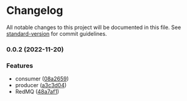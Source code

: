 # Changelog

All notable changes to this project will be documented in this file. See [standard-version](https://github.com/conventional-changelog/standard-version) for commit guidelines.

### 0.0.2 (2022-11-20)


### Features

* consumer ([08a2659](https://github.com/vcwen/caterpillar/commit/08a2659e04c913ab0df18f7a4550352edcbec75c))
* producer ([a3c3d04](https://github.com/vcwen/caterpillar/commit/a3c3d0486119aba8d924a23c5f1df43335dfaa7a))
* RedMQ ([48a7af1](https://github.com/vcwen/caterpillar/commit/48a7af10ede032efaca0dbc2f576fca8a667313e))
